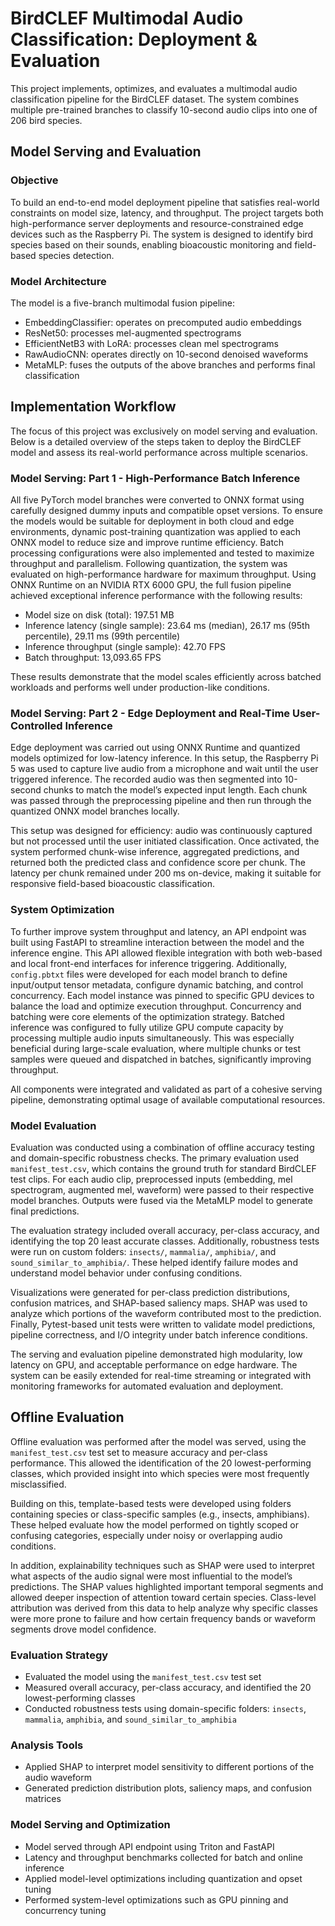 # BirdCLEF Multimodal Audio Classification: Deployment & Evaluation

This project implements, optimizes, and evaluates a multimodal audio classification pipeline for the BirdCLEF dataset. The system combines multiple pre-trained branches to classify 10-second audio clips into one of 206 bird species.

## Model Serving and Evaluation

### Objective

To build an end-to-end model deployment pipeline that satisfies real-world constraints on model size, latency, and throughput. The project targets both high-performance server deployments and resource-constrained edge devices such as the Raspberry Pi. The system is designed to identify bird species based on their sounds, enabling bioacoustic monitoring and field-based species detection.

### Model Architecture

The model is a five-branch multimodal fusion pipeline:

- EmbeddingClassifier: operates on precomputed audio embeddings  
- ResNet50: processes mel-augmented spectrograms  
- EfficientNetB3 with LoRA: processes clean mel spectrograms  
- RawAudioCNN: operates directly on 10-second denoised waveforms  
- MetaMLP: fuses the outputs of the above branches and performs final classification  

## Implementation Workflow

The focus of this project was exclusively on model serving and evaluation. Below is a detailed overview of the steps taken to deploy the BirdCLEF model and assess its real-world performance across multiple scenarios.

### Model Serving: Part 1 - High-Performance Batch Inference

All five PyTorch model branches were converted to ONNX format using carefully designed dummy inputs and compatible opset versions. To ensure the models would be suitable for deployment in both cloud and edge environments, dynamic post-training quantization was applied to each ONNX model to reduce size and improve runtime efficiency. Batch processing configurations were also implemented and tested to maximize throughput and parallelism. Following quantization, the system was evaluated on high-performance hardware for maximum throughput. Using ONNX Runtime on an NVIDIA RTX 6000 GPU, the full fusion pipeline achieved exceptional inference performance with the following results:

- Model size on disk (total): 197.51 MB  
- Inference latency (single sample): 23.64 ms (median), 26.17 ms (95th percentile), 29.11 ms (99th percentile)  
- Inference throughput (single sample): 42.70 FPS  
- Batch throughput: 13,093.65 FPS  

These results demonstrate that the model scales efficiently across batched workloads and performs well under production-like conditions.

### Model Serving: Part 2 - Edge Deployment and Real-Time User-Controlled Inference

Edge deployment was carried out using ONNX Runtime and quantized models optimized for low-latency inference. In this setup, the Raspberry Pi 5 was used to capture live audio from a microphone and wait until the user triggered inference. The recorded audio was then segmented into 10-second chunks to match the model’s expected input length. Each chunk was passed through the preprocessing pipeline and then run through the quantized ONNX model branches locally.

This setup was designed for efficiency: audio was continuously captured but not processed until the user initiated classification. Once activated, the system performed chunk-wise inference, aggregated predictions, and returned both the predicted class and confidence score per chunk. The latency per chunk remained under 200 ms on-device, making it suitable for responsive field-based bioacoustic classification.

### System Optimization

To further improve system throughput and latency, an API endpoint was built using FastAPI to streamline interaction between the model and the inference engine. This API allowed flexible integration with both web-based and local front-end interfaces for inference triggering. Additionally, `config.pbtxt` files were developed for each model branch to define input/output tensor metadata, configure dynamic batching, and control concurrency. Each model instance was pinned to specific GPU devices to balance the load and optimize execution throughput. Concurrency and batching were core elements of the optimization strategy. Batched inference was configured to fully utilize GPU compute capacity by processing multiple audio inputs simultaneously. This was especially beneficial during large-scale evaluation, where multiple chunks or test samples were queued and dispatched in batches, significantly improving throughput.

All components were integrated and validated as part of a cohesive serving pipeline, demonstrating optimal usage of available computational resources.

### Model Evaluation

Evaluation was conducted using a combination of offline accuracy testing and domain-specific robustness checks. The primary evaluation used `manifest_test.csv`, which contains the ground truth for standard BirdCLEF test clips. For each audio clip, preprocessed inputs (embedding, mel spectrogram, augmented mel, waveform) were passed to their respective model branches. Outputs were fused via the MetaMLP model to generate final predictions.

The evaluation strategy included overall accuracy, per-class accuracy, and identifying the top 20 least accurate classes. Additionally, robustness tests were run on custom folders: `insects/`, `mammalia/`, `amphibia/`, and `sound_similar_to_amphibia/`. These helped identify failure modes and understand model behavior under confusing conditions.

Visualizations were generated for per-class prediction distributions, confusion matrices, and SHAP-based saliency maps. SHAP was used to analyze which portions of the waveform contributed most to the prediction. Finally, Pytest-based unit tests were written to validate model predictions, pipeline correctness, and I/O integrity under batch inference conditions.

The serving and evaluation pipeline demonstrated high modularity, low latency on GPU, and acceptable performance on edge hardware. The system can be easily extended for real-time streaming or integrated with monitoring frameworks for automated evaluation and deployment.

## Offline Evaluation

Offline evaluation was performed after the model was served, using the `manifest_test.csv` test set to measure accuracy and per-class performance. This allowed the identification of the 20 lowest-performing classes, which provided insight into which species were most frequently misclassified.

Building on this, template-based tests were developed using folders containing species or class-specific samples (e.g., insects, amphibians). These helped evaluate how the model performed on tightly scoped or confusing categories, especially under noisy or overlapping audio conditions.

In addition, explainability techniques such as SHAP were used to interpret what aspects of the audio signal were most influential to the model’s predictions. The SHAP values highlighted important temporal segments and allowed deeper inspection of attention toward certain species. Class-level attribution was derived from this data to help analyze why specific classes were more prone to failure and how certain frequency bands or waveform segments drove model confidence.

### Evaluation Strategy

- Evaluated the model using the `manifest_test.csv` test set  
- Measured overall accuracy, per-class accuracy, and identified the 20 lowest-performing classes  
- Conducted robustness tests using domain-specific folders: `insects`, `mammalia`, `amphibia`, and `sound_similar_to_amphibia`  

### Analysis Tools

- Applied SHAP to interpret model sensitivity to different portions of the audio waveform  
- Generated prediction distribution plots, saliency maps, and confusion matrices  


### Model Serving and Optimization

- Model served through API endpoint using Triton and FastAPI  
- Latency and throughput benchmarks collected for batch and online inference  
- Applied model-level optimizations including quantization and opset tuning  
- Performed system-level optimizations such as GPU pinning and concurrency tuning  


